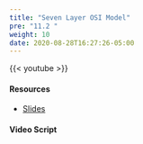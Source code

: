 ```yaml
---
title: "Seven Layer OSI Model"
pre: "11.2 "
weight: 10
date: 2020-08-28T16:27:26-05:00
---
```


{{< youtube  >}}

<!-- CIS 115: https://youtu.be/ -->

#### Resources
* [Slides](/1-cc110/11-internettech/slides/11-How_the_Internet_Works.pdf)

#### Video Script


